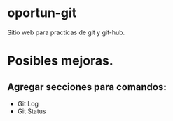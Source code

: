 # oportun-git

Sitio web para practicas de git y git-hub.

# Posibles mejoras.

## Agregar secciones para comandos:
- Git Log
- Git Status
